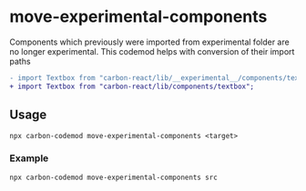 # move-experimental-components

Components which previously were imported from experimental folder are no longer experimental. This codemod helps with conversion of their import paths

```diff
- import Textbox from "carbon-react/lib/__experimental__/components/textbox";
+ import Textbox from "carbon-react/lib/components/textbox";
```

## Usage

`npx carbon-codemod move-experimental-components <target>`

### Example

`npx carbon-codemod move-experimental-components src`
